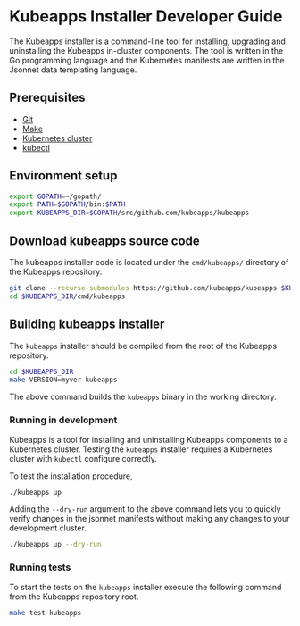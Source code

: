 # Kubeapps Installer Developer Guide

The Kubeapps installer is a command-line tool for installing, upgrading and uninstalling the Kubeapps in-cluster components. The tool is written in the Go programming language and the Kubernetes manifests are written in the Jsonnet data templating language.

## Prerequisites

- [Git](https://git-scm.com/)
- [Make](https://www.gnu.org/software/make/)
- [Kubernetes cluster](https://kubernetes.io/docs/setup/pick-right-solution/)
- [kubectl](https://kubernetes.io/docs/tasks/tools/install-kubectl/)

## Environment setup

```bash
export GOPATH=~/gopath/
export PATH=$GOPATH/bin:$PATH
export KUBEAPPS_DIR=$GOPATH/src/github.com/kubeapps/kubeapps
```
## Download kubeapps source code

The kubeapps installer code is located under the `cmd/kubeapps/` directory of the Kubeapps repository.

```bash
git clone --recurse-submodules https://github.com/kubeapps/kubeapps $KUBEAPPS_DIR
cd $KUBEAPPS_DIR/cmd/kubeapps
```

## Building kubeapps installer

The `kubeapps` installer should be compiled from the root of the Kubeapps repository.

```bash
cd $KUBEAPPS_DIR
make VERSION=myver kubeapps
```

The above command builds the `kubeapps` binary in the working directory.

### Running in development

Kubeapps is a tool for installing and uninstalling Kubeapps components to a Kubernetes cluster. Testing the `kubeapps` installer requires a Kubernetes cluster with `kubectl` configure correctly.

To test the installation procedure,

```bash
./kubeapps up
```

Adding the `--dry-run` argument to the above command lets you to quickly verify changes in the jsonnet manifests without making any changes to your development cluster.

```bash
./kubeapps up --dry-run
```

### Running tests

To start the tests on the `kubeapps` installer execute the following command from the Kubeapps repository root.

```bash
make test-kubeapps
```
